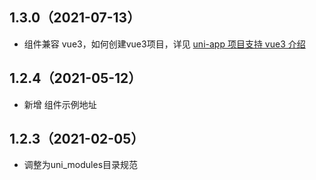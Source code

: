 ## 1.3.0（2021-07-13）
- 组件兼容 vue3，如何创建vue3项目，详见 [uni-app 项目支持 vue3 介绍](https://ask.dcloud.net.cn/article/37834)
## 1.2.4（2021-05-12）
- 新增 组件示例地址
## 1.2.3（2021-02-05）
- 调整为uni_modules目录规范
